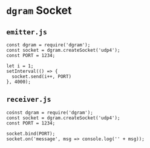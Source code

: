 # `dgram` Socket

## `emitter.js`

```
const dgram = require('dgram');
const socket = dgram.createSocket('udp4');
const PORT = 1234;

let i = 1;
setInterval(() => {
  socket.send(i++, PORT)
}, 4000);
```

## `receiver.js`

```
cośnst dgram = require('dgram');
const socket = dgram.createSocket('udp4');
const PORT = 1234;

socket.bind(PORT);
socket.on('message', msg => console.log('' + msg));
```